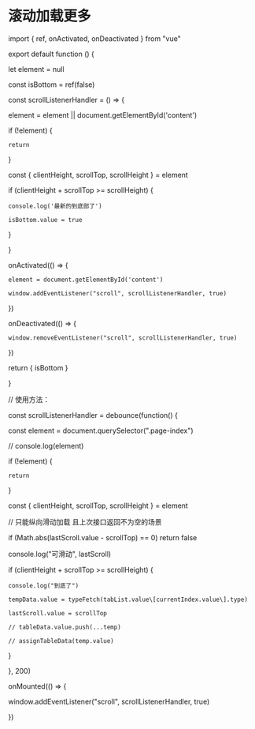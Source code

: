 # 滚动加载更多

import { ref, onActivated, onDeactivated } from "vue"

export default function () {

  let element = null

  const isBottom = ref(false)

  const scrollListenerHandler = () => {

  element = element || document.getElementById('content')

  if (!element) {

    return

  }

  const { clientHeight, scrollTop, scrollHeight } = element

  if (clientHeight + scrollTop >= scrollHeight) {

    console.log('最新的到底部了')

    isBottom.value = true

  }

  }

  onActivated(() => {

    element = document.getElementById('content')

    window.addEventListener("scroll", scrollListenerHandler, true)

  })

  onDeactivated(() => {

    window.removeEventListener("scroll", scrollListenerHandler, true)

  })

  return { isBottom }

}

  // 使用方法：

 const scrollListenerHandler = debounce(function() {

  const element = document.querySelector(".page-index")

  // console.log(element)

  if (!element) {

    return

  }

  const { clientHeight, scrollTop, scrollHeight } = element

  // 只能纵向滑动加载 且上次接口返回不为空的场景

  if (Math.abs(lastScroll.value - scrollTop) == 0) return false

  console.log("可滑动", lastScroll)

  if (clientHeight + scrollTop >= scrollHeight) {

    console.log("到底了")

    tempData.value = typeFetch(tabList.value\[currentIndex.value\].type)

    lastScroll.value = scrollTop

    // tableData.value.push(...temp)

    // assignTableData(temp.value)

  }

}, 200)

onMounted(() => {

  window.addEventListener("scroll", scrollListenerHandler, true)

})